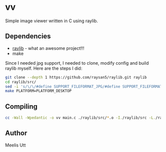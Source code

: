 # vv

Simple image viewer written in C using raylib.

## Dependencies

* [raylib](https://github.com/raysan5/raylib) - what an awesome project!!!
* make

Since I needed jpg support, I needed to clone, modify config and build raylib myself.
Here are the steps I did:

```sh
git clone --depth 1 https://github.com/raysan5/raylib.git raylib
cd raylib/src/
sed -i 's/\/\/#define SUPPORT_FILEFORMAT_JPG/#define SUPPORT_FILEFORMAT_JPG/g' config.h
make PLATFORM=PLATFORM_DESKTOP 
```

## Compiling

```sh
cc -Wall -Wpedantic -o vv main.c ./raylib/src/*.o -I./raylib/src -L./raylib/src -lm -lpthread
```

## Author

Meelis Utt
